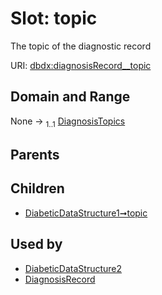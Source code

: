 
# Slot: topic


The topic of the diagnostic record

URI: [dbdx:diagnosisRecord__topic](https://ontologies-r.us/diabetes/diagnosisRecord__topic)


## Domain and Range

None &#8594;  <sub>1..1</sub> [DiagnosisTopics](DiagnosisTopics.md)

## Parents


## Children

 *  [DiabeticDataStructure1➞topic](DiabeticDataStructure1_topic.md)

## Used by

 * [DiabeticDataStructure2](DiabeticDataStructure2.md)
 * [DiagnosisRecord](DiagnosisRecord.md)
